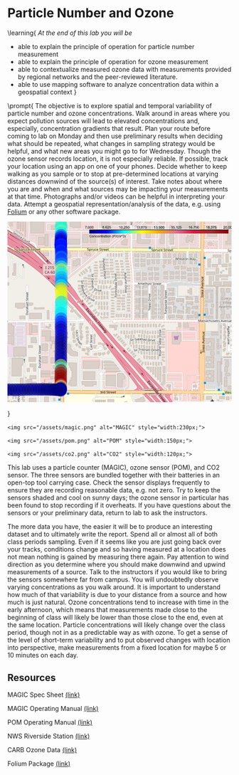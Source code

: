 # Particle Number and Ozone  

\learning{
*At the end of this lab you will be*
- able to explain the principle of operation for particle number measurement
- able to explain the principle of operation for ozone measurement
- able to contextualize measured ozone data with measurements provided by regional networks and the peer-reviewed literature.
- able to use mapping software to analyze concentration data within a geospatial context 
}

\prompt{
The objective is to explore spatial and temporal variability of particle number and ozone concentrations. Walk around in areas where you expect pollution sources will lead to elevated concentrations and, especially, concentration gradients that result. Plan your route before coming to lab on Monday and then use preliminary results when deciding what should be repeated, what changes in sampling strategy would be helpful, and what new areas you might go to for Wednesday. Though the ozone sensor records location, it is not especially reliable. If possible, track your location using an app on one of your phones. Decide whether to keep walking as you sample or to stop at pre-determined locations at varying distances downwind of the source(s) of interest. Take notes about where you are and when and what sources may be impacting your measurements at that time. Photographs and/or videos can be helpful in interpreting your data. Attempt a geospatial representation/analysis of the data, e.g. using [Folium](https://python-visualization.github.io/folium/latest/index.html) or any other software package.

![](/assets/spatial.png)


}

~~~
<img src="/assets/magic.png" alt="MAGIC" style="width:230px;">
~~~
~~~
<img src="/assets/pom.png" alt="POM" style="width:150px;">
~~~
~~~
<img src="/assets/co2.png" alt="CO2" style="width:120px;">
~~~


This lab uses a particle counter (MAGIC), ozone sensor (POM), and CO2 sensor. The three sensors are bundled together with their batteries in an open-top tool carrying case. Check the sensor displays frequently to ensure they are recording reasonable data, e.g. not zero. Try to keep the sensors shaded and cool on sunny days; the ozone sensor in particular has been found to stop recording if it overheats. If you have questions about the sensors or your preliminary data, return to lab to ask the instructors.

The more data you have, the easier it will be to produce an interesting dataset and to ultimately write the report. Spend all or almost all of both class periods sampling. Even if it seems like you are just going back over your tracks, conditions change and so having measured at a location does not mean nothing is gained by measuring there again. Pay attention to wind direction as you determine where you should make downwind and upwind measurements of a source. Talk to the instructors if you would like to bring the sensors somewhere far from campus. You will undoubtedly observe varying concentrations as you walk around. It is important to understand how much of that variability is due to your distance from a source and how much is just natural. Ozone concentrations tend to increase with time in the early afternoon, which means that measurements made close to the beginning of class will likely be lower than those close to the end, even at the same location. Particle concentrations will likely change over the class period, though not in as a predictable way as with ozone. To get a sense of the level of short-term variability and to put observed changes with location into perspective, make measurements from a fixed location for maybe 5 or 10 minutes on each day.

## Resources

MAGIC Spec Sheet [(link)](https://aerosoldevices.com/wp-content/uploads/2019/08/MAGIC-Brochure.pdf)

MAGIC Operating Manual [(link)](https://drive.google.com/file/d/1IFhgHghZkas__KqcxWsA0fCAwDZ64Dtg/view?usp=sharing)

POM Operating Manual [(link)](https://drive.google.com/file/d/14Geh32gM_p1DhSeenHjuqi-WjUf-W0_h/view?usp=sharing)

NWS Riverside Station [(link)](https://forecast.weather.gov/MapClick.php?lat=33.9813&lon=-117.3188&unit=0&lg=english&FcstType=graphical)

CARB Ozone Data [(link)](https://www.arb.ca.gov/aqmis2/aqdselect.php?tab=daily)

Folium Package [(link)](https://python-visualization.github.io/folium/latest/index.html)

